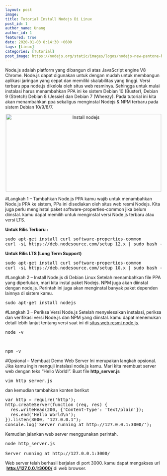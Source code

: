 ```yaml
---
layout: post
image: 
title: Tutorial Install Nodejs Di Linux
post_id: 1
author_name: Unang
author_id: 1
featured: true
date: 2020-01-03 8:14:30 +0600
tags: [Linux]
categories: [Tutorial]
post_image: https://nodejs.org/static/images/logos/nodejs-new-pantone-black.svg
---
```


Node.js adalah platform yang dibangun di atas JavaScript engine<!--more--> V8 Chrome. Node.js dapat digunakan untuk dengan mudah 
untuk membangun aplikasi jaringan yang cepat dan memiliki skalabilitas yang tinggi. Versi terbaru ppa node.js dikelola oleh situs web resminya. 
Sehingga untuk mulai instalasi harus menambahkan PPA ini ke sistem Debian 10 (Buster), Debian 9 (Stretch) Debian 8 (Jessie) dan Debian 7 (Wheezy). Pada tutorial ini kita akan menambahkan ppa sekaligus menginstal Nodejs &amp; NPM terbaru pada sistem Debian 10/9/8/7.

<center><img class="aligncenter size-full wp-image-5155 td-animation-stack-type0-2" src="https://cdn.linuxid.net/assets/media/img_5d0fdf03bedbf.png" alt="Install nodejs" width="500" height="250"/></center>

#Langkah 1 – Tambahkan Node.js PPA
kamu wajib untuk menambahkan Node.js PPA ke sistem, PPa ini disediakan oleh situs web resmi Nodejs. Kita juga perlu menginstal paket software-properties-common jika belum diinstal. kamu dapat memilih untuk menginstal versi Node.js terbaru atau versi LTS.

<strong>Untuk Rilis Terbaru :</strong>
<pre>sudo apt-get install curl software-properties-common
curl -sL https://deb.nodesource.com/setup_12.x | sudo bash -
</pre>
<strong>Untuk Rilis LTS (Long Term Support)</strong>
<pre>sudo apt-get install curl software-properties-common
curl -sL https://deb.nodesource.com/setup_10.x | sudo bash -
</pre>

#Langkah 2 – Install Node.js di Debian Linux
Setelah menambahkan file PPA yang diperlukan, mari kita instal paket Nodejs. NPM juga akan diinstal dengan node.js. Perintah ini juga akan menginstal banyak paket dependen lainnya di sistem kamu.

<pre>sudo apt-get install nodejs</pre>

#Langkah&nbsp;3 – Periksa Versi Node.js
Setelah menyelesaikan instalasi, periksa dan verifikasi versi Node.js dan NPM yang diinstal. kamu dapat menemukan detail lebih lanjut tentang versi saat ini di <a href="https://nodejs.org/download/" target="_blank" rel="noopener">situs web resmi node.js</a>.
<pre>node -v</pre><br/>
<pre>npm -v</pre>
#Opsional – Membuat Demo Web Server
Ini merupakan langkah opsional. Jika kamu ingin menguji instalasi node.js kamu. Mari kita membuat server web dengan teks “Hello World!”. Buat file <strong>http_server.js</strong>
<pre>vim http_server.js</pre>
dan kemudian tambahkan konten berikut
<pre>var http = require('http');
http.createServer(function (req, res) {
  res.writeHead(200, {'Content-Type': 'text/plain'});
  res.end('Hello World\n');
}).listen(3000, "127.0.0.1");
console.log('Server running at http://127.0.0.1:3000/');
</pre>
Kemudian jalankan web server menggunakan perintah.
<pre>node http_server.js

Server running at http://127.0.0.1:3000/
</pre>
Web server telah berhasil berjalan di port 3000. kamu dapat mengakses&nbsp;url &nbsp;<strong>http://127.0.0.1:3000/</strong>&nbsp;di web browser.
